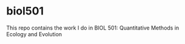 # biol501
This repo contains the work I do in BIOL 501: Quantitative Methods in Ecology and Evolution
